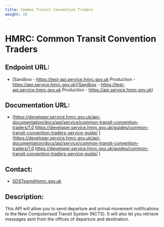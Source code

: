 ```yaml
---
title: Common Transit Convention Traders
weight: 10
---
```


# HMRC: Common Transit Convention Traders

## Endpoint URL:
 - [Sandbox - https://test-api.service.hmrc.gov.uk 
Production - https://api.service.hmrc.gov.uk](Sandbox - https://test-api.service.hmrc.gov.uk 
Production - https://api.service.hmrc.gov.uk)

## Documentation URL:
 - [https://developer.service.hmrc.gov.uk/api-documentation/docs/api/service/common-transit-convention-traders/1.0 
https://developer.service.hmrc.gov.uk/guides/common-transit-convention-traders-service-guide/ ](https://developer.service.hmrc.gov.uk/api-documentation/docs/api/service/common-transit-convention-traders/1.0 
https://developer.service.hmrc.gov.uk/guides/common-transit-convention-traders-service-guide/ )

## Contact:
 - [SDSTeam@hmrc.gov.uk](mailto:SDSTeam@hmrc.gov.uk)

## Description:
This API will allow you to send departure and arrival movement notifications to the New Computerised Transit System (NCTS). It will also let you retrieve messages sent from the offices of departure and destination.

